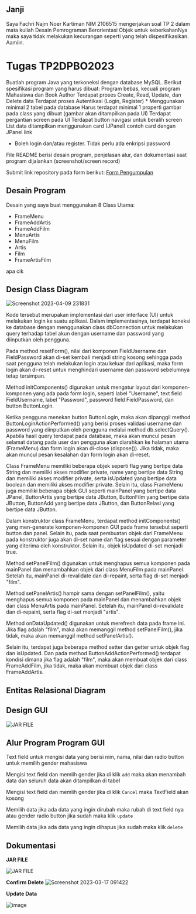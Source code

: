 ## Janji
Saya Fachri Najm Noer Kartiman NIM 2106515 mengerjakan soal TP 2
dalam mata kuliah Desain Pemrograman Berorientasi Objek untuk keberkahanNya
maka saya tidak melakukan kecurangan seperti yang telah dispesifikasikan.
Aamiin.

# Tugas TP2DPBO2023
Buatlah program Java yang terkoneksi dengan database MySQL. Berikut spesifikasi program yang harus dibuat:
Program bebas, kecuali program Mahasiswa dan Book Author
Terdapat proses Create, Read, Update, dan Delete data
Terdapat proses Autentikasi (Login, Register) *
Menggunakan minimal 2 tabel pada database
Harus terdapat minimal 1 properti gambar pada class yang dibuat (gambar akan ditampilkan pada UI)
Terdapat pergantian screen pada UI
Terdapat button navigasi untuk beralih screen
List data ditampilkan menggunakan card (JPanel)
contoh card dengan JPanel link
* Boleh login dan/atau register. Tidak perlu ada enkripsi password


File README berisi desain program, penjelasan alur, dan dokumentasi saat program dijalankan (screenshot/screen record)

Submit link repository pada form berikut: [Form Pengumpulan](https://forms.gle/rvb1hKxbQVuYNbhKA) 

## Desain Program
Desain yang saya buat menggunakan 8 Class Utama:
* FrameMenu
* FrameAddArtis
* FrameAddFilm
* MenuArtis
* MenuFilm
* Artis
* Film
* FrameArtisFilm

apa cik


## Design Class Diagram
![Screenshot 2023-04-09 231831](https://user-images.githubusercontent.com/92314386/230784265-ef12f477-a2e4-4326-b0a7-f01f30d51b17.png)

Kode tersebut merupakan implementasi dari user interface (UI) untuk melakukan login ke suatu aplikasi. Dalam implementasinya, terdapat koneksi ke database dengan menggunakan class dbConnection untuk melakukan query terhadap tabel akun dengan username dan password yang diinputkan oleh pengguna.

Pada method resetForm(), nilai dari komponen FieldUsername dan FieldPassword akan di-set kembali menjadi string kosong sehingga pada saat pengguna telah melakukan login atau keluar dari aplikasi, maka form login akan di-reset untuk menghindari username dan password sebelumnya tetap tersimpan.

Method initComponents() digunakan untuk mengatur layout dari komponen-komponen yang ada pada form login, seperti label "Username", text field FieldUsername, label "Password", password field FieldPassword, dan button ButtonLogin.

Ketika pengguna menekan button ButtonLogin, maka akan dipanggil method ButtonLoginActionPerformed() yang berisi proses validasi username dan password yang diinputkan oleh pengguna melalui method db.selectQuery(). Apabila hasil query terdapat pada database, maka akan muncul pesan selamat datang pada user dan pengguna akan diarahkan ke halaman utama (FrameMenu) dan form login akan di-close (dispose()). Jika tidak, maka akan muncul pesan kesalahan dan form login akan di-reset.

Class FrameMenu memiliki beberapa objek seperti flag yang bertipe data String dan memiliki akses modifier private, name yang bertipe data String dan memiliki akses modifier private, serta isUpdated yang bertipe data boolean dan memiliki akses modifier private. Selain itu, class FrameMenu juga memiliki beberapa objek GUI seperti mainPanel yang bertipe data JPanel, ButtonArtis yang bertipe data JButton, ButtonFilm yang bertipe data JButton, ButtonAdd yang bertipe data JButton, dan ButtonRelasi yang bertipe data JButton.

Dalam konstruktor class FrameMenu, terdapat method initComponents() yang men-generate komponen-komponen GUI pada frame tersebut seperti button dan panel. Selain itu, pada saat pembuatan objek dari FrameMenu pada konstruktor juga akan di-set name dan flag sesuai dengan parameter yang diterima oleh konstruktor. Selain itu, objek isUpdated di-set menjadi true.

Method setPanelFilm() digunakan untuk menghapus semua komponen pada mainPanel dan menambahkan objek dari class MenuFilm pada mainPanel. Setelah itu, mainPanel di-revalidate dan di-repaint, serta flag di-set menjadi "film".

Method setPanelArtis() hampir sama dengan setPanelFilm(), yaitu menghapus semua komponen pada mainPanel dan menambahkan objek dari class MenuArtis pada mainPanel. Setelah itu, mainPanel di-revalidate dan di-repaint, serta flag di-set menjadi "artis".

Method onDataUpdated() digunakan untuk merefresh data pada frame ini. Jika flag adalah "film", maka akan memanggil method setPanelFilm(), jika tidak, maka akan memanggil method setPanelArtis().

Selain itu, terdapat juga beberapa method setter dan getter untuk objek flag dan isUpdated. Dan pada method ButtonAddActionPerformed() terdapat kondisi dimana jika flag adalah "film", maka akan membuat objek dari class FrameAddFilm, jika tidak, maka akan membuat objek dari class FrameAddArtis.


## Entitas Relasional Diagram

## Design GUI
![JAR FILE](design.png)

## Alur Program Program GUI

Text field untuk mengisi data yang berisi nim, nama, nilai dan radio button untuk memilih gender mahasiswa

Mengisi text field dan memlih gender jika di klik `add` maka akan menambah data dan seluruh data akan ditampilkan di tabel

Mengisi text field dan memlih gender jika di klik `Cancel` maka TextField akan kosong

Memilih data jika ada data yang ingin dirubah maka rubah di text field nya atau gender radio button jika sudah maka klik `update`

Memilih data jika ada data yang ingin dihapus jika sudah maka klik `delete`

## Dokumentasi
**JAR FILE**

![JAR FILE](jar-file.png)

**Confirm Delete**
![Screenshot 2023-03-17 091422](https://user-images.githubusercontent.com/92314386/225795247-c63588f5-dc34-4781-9fc3-ee32bde74b70.png)

**Update Data**

![image](https://user-images.githubusercontent.com/92314386/225795139-feaef12f-4d59-4941-a108-e91bc4f8921e.png)

